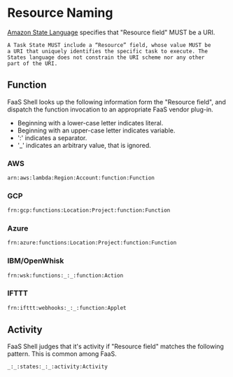 # Resource Naming

[Amazon State Language][1] specifies that "Resource field" MUST be a URI.

    A Task State MUST include a “Resource” field, whose value MUST be
    a URI that uniquely identifies the specific task to execute. The
    States language does not constrain the URI scheme nor any other
    part of the URI.

[1]: https://states-language.net/spec.html "Amazon State Language"

## Function

FaaS Shell looks up the following information form the "Resource
field", and dispatch the function invocation to an appropriate FaaS
vendor plug-in.

* Beginning with a lower-case letter indicates literal.
* Beginning with an upper-case letter indicates variable.
* ':' indicates a separator.
* '_' indicates an arbitrary value, that is ignored.


### AWS
```sh
arn:aws:lambda:Region:Account:function:Function
```

### GCP
```sh
frn:gcp:functions:Location:Project:function:Function
```

### Azure
```sh
frn:azure:functions:Location:Project:function:Function
```

### IBM/OpenWhisk
```sh
frn:wsk:functions:_:_:function:Action
```

### IFTTT
```sh
frn:ifttt:webhooks:_:_:function:Applet
```

## Activity

FaaS Shell judges that it's activity if "Resource field" matches the
following pattern. This is common among FaaS.

```sh
_:_:states:_:_:activity:Activity
```
